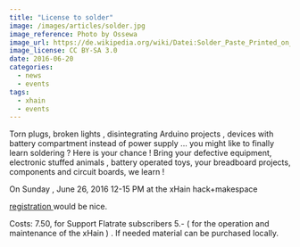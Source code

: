 ```yaml
---
title: "License to solder"
image: /images/articles/solder.jpg
image_reference: Photo by Ossewa
image_url: https://de.wikipedia.org/wiki/Datei:Solder_Paste_Printed_on_a_PCB.jpg
image_license: CC BY-SA 3.0
date: 2016-06-20
categories:
  - news
  - events
tags:
  - xhain
  - events
---
```


Torn plugs, broken lights , disintegrating Arduino projects , devices with battery compartment instead of power supply ... you might like to finally learn soldering ? Here is your chance ! Bring your defective equipment, electronic stuffed animals , battery operated toys, your breadboard projects, components and circuit boards, we learn !

On Sunday , June 26, 2016 12-15 PM at the xHain hack+makespace

<!--more-->

<a href="mailto:info@x-hain.de"> registration </a> would be nice.

Costs: 7.50, for Support Flatrate subscribers 5.- ( for the operation and maintenance of the xHain ) .
If needed material can be purchased locally.

